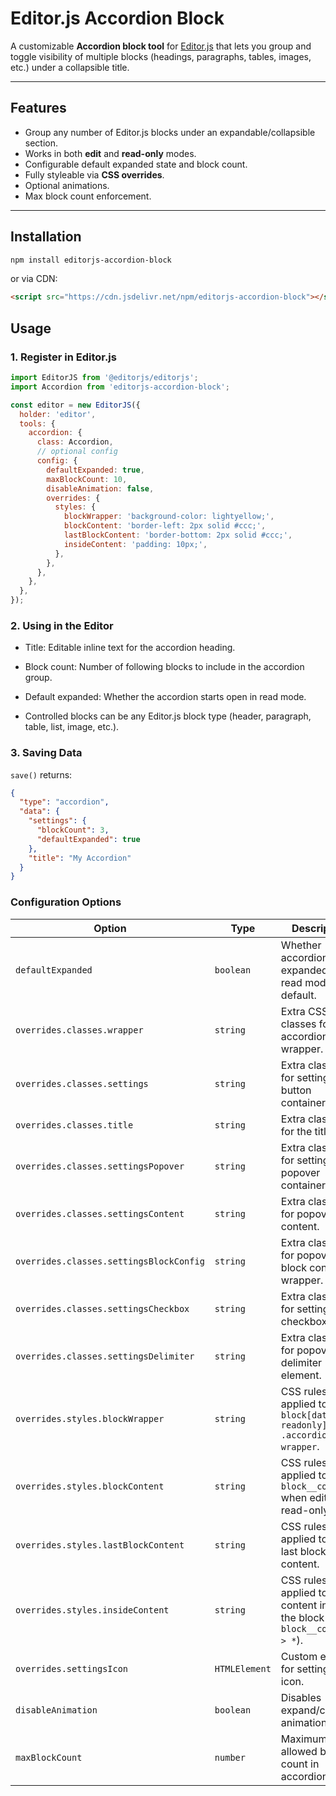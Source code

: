 # Editor.js Accordion Block

A customizable **Accordion block tool** for [Editor.js](https://editorjs.io/) that lets you group and toggle visibility of multiple blocks (headings, paragraphs, tables, images, etc.) under a collapsible title.

---

## Features

- Group any number of Editor.js blocks under an expandable/collapsible section.
- Works in both **edit** and **read-only** modes.
- Configurable default expanded state and block count.
- Fully styleable via **CSS overrides**.
- Optional animations.
- Max block count enforcement.

---

## Installation

```bash
npm install editorjs-accordion-block
```

or via CDN:

```html
<script src="https://cdn.jsdelivr.net/npm/editorjs-accordion-block"></script>
```

## Usage

### 1. Register in Editor.js

```js
import EditorJS from '@editorjs/editorjs';
import Accordion from 'editorjs-accordion-block';

const editor = new EditorJS({
  holder: 'editor',
  tools: {
    accordion: {
      class: Accordion,
      // optional config
      config: {
        defaultExpanded: true,
        maxBlockCount: 10,
        disableAnimation: false,
        overrides: {
          styles: {
            blockWrapper: 'background-color: lightyellow;',
            blockContent: 'border-left: 2px solid #ccc;',
            lastBlockContent: 'border-bottom: 2px solid #ccc;',
            insideContent: 'padding: 10px;',
          },
        },
      },
    },
  },
});
```

### 2. Using in the Editor

- Title: Editable inline text for the accordion heading.

- Block count: Number of following blocks to include in the accordion group.

- Default expanded: Whether the accordion starts open in read mode.

- Controlled blocks can be any Editor.js block type (header, paragraph, table, list, image, etc.).

### 3. Saving Data

`save()` returns:

```json
{
  "type": "accordion",
  "data": {
    "settings": {
      "blockCount": 3,
      "defaultExpanded": true
    },
    "title": "My Accordion"
  }
}
```

### Configuration Options

| Option                                  | Type          | Description                                                                   | Default     |
| --------------------------------------- | ------------- | ----------------------------------------------------------------------------- | ----------- |
| `defaultExpanded`                       | `boolean`     | Whether accordion is expanded in read mode by default.                        | `true`      |
| `overrides.classes.wrapper`             | `string`      | Extra CSS classes for the accordion wrapper.                                  | `""`        |
| `overrides.classes.settings`            | `string`      | Extra classes for settings button container.                                  | `""`        |
| `overrides.classes.title`            | `string`      | Extra classes for the titlec.                                  | `""`        |
| `overrides.classes.settingsPopover`     | `string`      | Extra classes for settings popover container.                                 | `""`        |
| `overrides.classes.settingsContent`     | `string`      | Extra classes for popover content.                                            | `""`        |
| `overrides.classes.settingsBlockConfig` | `string`      | Extra classes for popover block config wrapper.                               | `""`        |
| `overrides.classes.settingsCheckbox`    | `string`      | Extra classes for settings checkbox input.                                    | `""`        |
| `overrides.classes.settingsDelimiter`   | `string`      | Extra classes for popover delimiter element.                                  | `""`        |
| `overrides.styles.blockWrapper`         | `string`      | CSS rules applied to `.ce-block[data-readonly] .accordion-wrapper`.           | `undefined` |
| `overrides.styles.blockContent`         | `string`      | CSS rules applied to `.ce-block__content` when editor is read-only.           | `undefined` |
| `overrides.styles.lastBlockContent`     | `string`      | CSS rules applied to the last block’s content.                                | `undefined` |
| `overrides.styles.insideContent`        | `string`      | CSS rules applied to the content inside the block (`.ce-block__content > *`). | `undefined` |
| `overrides.settingsIcon`                | `HTMLElement` | Custom element for settings icon.                                             | `undefined` |
| `disableAnimation`                      | `boolean`     | Disables expand/collapse animations.                                          | `false`     |
| `maxBlockCount`                         | `number`      | Maximum allowed block count in accordion.                                     | `10`        |
